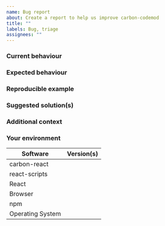 ```yaml
---
name: Bug report
about: Create a report to help us improve carbon-codemod
title: ""
labels: Bug, triage
assignees: ""
---
```


### Current behaviour

<!-- If applicable, add screenshots to help explain your problem. You can paste these directly into GitHub. -->

### Expected behaviour

<!-- A clear and concise description of what you expected to happen. -->

### Reproducible example

<!-- Please include ALL required steps to reproduce. -->

### Suggested solution(s)

<!-- How could we solve this bug? What changes would need to be made to carbon-codemod? -->

### Additional context

<!-- Add any other context about the problem here.  -->

### Your environment

<!-- PLEASE FILL THIS OUT -->

| Software         | Version(s) |
| ---------------- | ---------- |
| carbon-react     |
| react-scripts    |
| React            |
| Browser          |
| npm              |
| Operating System |
